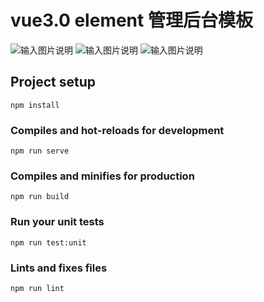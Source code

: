 # vue3.0 element 管理后台模板

![输入图片说明](http://gcimage.oss-cn-shenzhen.aliyuncs.com/img/1608280504(1).jpg "在这里输入图片标题")
![输入图片说明](http://gcimage.oss-cn-shenzhen.aliyuncs.com/img/1608280492(1).jpg "在这里输入图片标题")
![输入图片说明](http://gcimage.oss-cn-shenzhen.aliyuncs.com/img/1608280479(1).jpg "在这里输入图片标题")

## Project setup
```
npm install
```

### Compiles and hot-reloads for development
```
npm run serve
```

### Compiles and minifies for production
```
npm run build
```

### Run your unit tests
```
npm run test:unit
```

### Lints and fixes files
```
npm run lint
```

